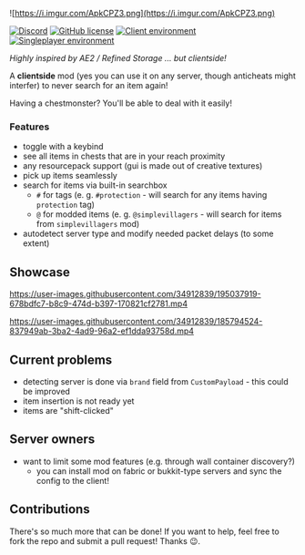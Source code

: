 ![https://i.imgur.com/ApkCPZ3.png](https://i.imgur.com/ApkCPZ3.png)

[![Discord](https://img.shields.io/discord/797713290545332235?logo=discord&style=flat-square)](https://discord.gg/9PAesuHFnp)
[![GitHub license](https://img.shields.io/github/license/samolego/ClientStorage?style=flat-square)](https://github.com/samolego/ClientStorage/blob/master/LICENSE)
[![Client environment](https://img.shields.io/badge/Environment-client-green?style=flat-square)](https://github.com/samolego/ClientStorage)
[![Singleplayer environment](https://img.shields.io/badge/Environment-singleplayer-yellow?style=flat-square)](https://github.com/samolego/ClientStorage)

*Highly inspired by AE2 / Refined Storage ... but clientside!*

A **clientside** mod (yes you can use it on any server,
though anticheats might interfer) to never search
for an item again!

Having a chestmonster? You'll be able to deal with it
easily!

### Features
* toggle with a keybind
* see all items in chests that are in your reach proximity
* any resourcepack support (gui is made out of creative textures)
* pick up items seamlessly
* search for items via built-in searchbox
    * `#` for tags (e. g. `#protection` - will search for any items having `protection` tag) 
    * `@` for modded items (e. g. `@simplevillagers` - will search for items from `simplevillagers` mod)
* autodetect server type and modify needed packet delays (to some extent)

## Showcase

https://user-images.githubusercontent.com/34912839/195037919-678bdfc7-b8c9-474d-b397-170821cf2781.mp4


https://user-images.githubusercontent.com/34912839/185794524-837949ab-3ba2-4ad9-96a2-ef1dda93758d.mp4

## Current problems

* detecting server is done via `brand` field from `CustomPayload` - this could be improved
* item insertion is not ready yet
* items are "shift-clicked"

## Server owners
* want to limit some mod features (e.g. through wall container discovery?)
    * you can install mod on fabric or bukkit-type servers and sync the config to the client!

## Contributions

There's so much more that can be done! If you want to help,
feel free to fork the repo and submit a pull request! Thanks :wink:.


